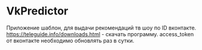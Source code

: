 # VkPredictor
Приложение шаблон, для выдачи рекомендаций тв шоу по ID вконтакте.
https://teleguide.info/downloads.html - скачать программу.
access_token от вконтакте необходимо обновлять раз в сутки.
